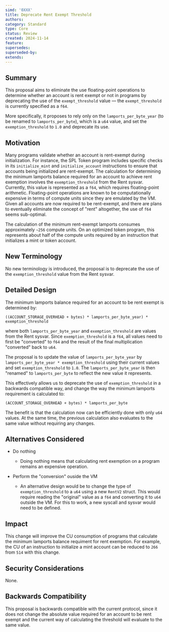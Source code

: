 ```yaml
---
simd: '0XXX'
title: Deprecate Rent Exempt Threshold
authors:
category: Standard
type: Core
status: Review
created: 2024-11-14
feature:
supersedes:
superseded-by:
extends:
---
```


## Summary

This proposal aims to eliminate the use floating-point operations to determine whether an account is rent exempt or not in programs by deprecating the use of the `exempt_threshold` value &mdash; the `exempt_threshold` is currently specified as a `f64`. 

More specifically, it proposes to rely only on the `lamports_per_byte_year` (to be renamed to `lamports_per_byte`), which is a `u64` value, and set the `exemption_threshold` to `1.0` and deprecate its use.

## Motivation

Many programs validate whether an account is rent-exempt during initialization. For instance, the SPL Token program includes specific checks in its `initialize_mint` and `initialize_account` instructions to ensure that accounts being initialized are rent-exempt. The calculation for determining the minimum lamports balance required for an account to achieve rent exemption involves the `exemption_threshold` from the Rent sysvar. Currently, this value is represented as a `f64`, which requires floating-point arithmetic. Floating-point operations are known to be computationally expensive in terms of compute units since they are emulated by the VM. Given all accounts are now required to be rent-exempt, and there are plans to eventually eliminate the concept of "rent" altogether, the use of `f64` seems sub-optimal.

The calculation of the minimum rent-exempt lamports consumes approximately `~256` compute units. On an optimized token program, this represents about half of the compute units required by an instruction that initializes a mint or token account.

## New Terminology

No new terminology is introduced, the proposal is to deprecate the use of the `exemption_threshold` value from the Rent sysvar.

## Detailed Design

The minimum lamports balance required for an account to be rent exempt is determined by:
```
((ACCOUNT_STORAGE_OVERHEAD + bytes) * lamports_per_byte_year) * exemption_threshold
```
where both `lamports_per_byte_year` and `exemption_threshold` are values from the Rent sysvar. Since `exemption_threshold` is a `f64`, all values need to first be "converted" to `f64` and the result of the final multiplication "converted" back to `u64`. 

The proposal is to update the value of `lamports_per_byte_year` by `lamports_per_byte_year * exemption_threshold` using their current values and set `exemption_threshold` to `1.0`. The `lamports_per_byte_year` is then "renamed" to `lamports_per_byte` to reflect the new value it represents.

This effectively allows us to deprecate the use of `exemption_threshold` in a backwards compatible way, and change the way the minimum lamports requirement is calculated to:
```
(ACCOUNT_STORAGE_OVERHEAD + bytes) * lamports_per_byte
```

The benefit is that the calculation now can be efficiently done with only `u64` values. At the same time, the previous calculation also evaluates to the same value without requiring any changes.

## Alternatives Considered

* Do nothing
  - Doing nothing means that calculating rent exemption on a program remains an expensive operation.

* Perform the "conversion" ouside the VM
  - An alternative design would be to change the type of `exemption_threshold` to a `u64` using a new `RentV2` struct. This would require reading the "original" value as a `f64` and converting it to `u64` outside the VM. For this to work, a new syscall and sysvar would need to be defined.

## Impact

This change will improve the CU consumption of programs that calculate the minimum lamports balance requiment for rent exemption. For example, the CU of an instruction to initialize a mint account can be reduced to `266` from `514` with this change.

## Security Considerations

None.

## Backwards Compatibility

This proposal is backwards compatible with the current protocol, since it does not change the absolute value required for an account to be rent exempt and the current way of calculating the threshold will evaluate to the same value.